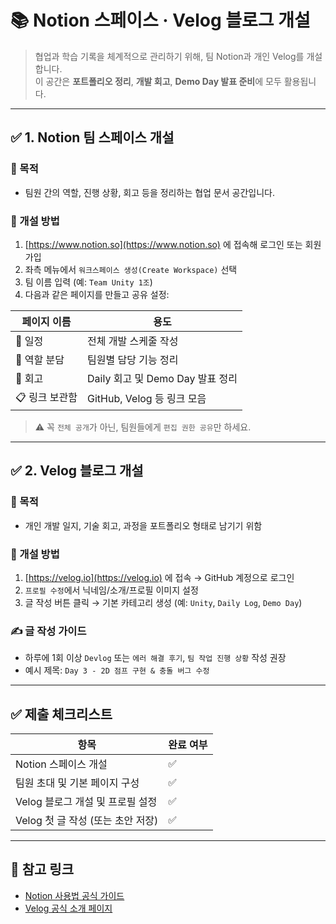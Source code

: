 # 📚 Notion 스페이스 · Velog 블로그 개설

> 협업과 학습 기록을 체계적으로 관리하기 위해, 팀 Notion과 개인 Velog를 개설합니다.  
> 이 공간은 **포트폴리오 정리**, **개발 회고**, **Demo Day 발표 준비**에 모두 활용됩니다.

---

## ✅ 1. Notion 팀 스페이스 개설

### 🔹 목적
- 팀원 간의 역할, 진행 상황, 회고 등을 정리하는 협업 문서 공간입니다.

### 🔹 개설 방법

1. [https://www.notion.so](https://www.notion.so) 에 접속해 로그인 또는 회원가입
2. 좌측 메뉴에서 `워크스페이스 생성(Create Workspace)` 선택
3. 팀 이름 입력 (예: `Team Unity 1조`)
4. 다음과 같은 페이지를 만들고 공유 설정:

| 페이지 이름 | 용도 |
|-------------|------|
| 📅 일정 | 전체 개발 스케줄 작성 |
| 📌 역할 분담 | 팀원별 담당 기능 정리 |
| 🧠 회고 | Daily 회고 및 Demo Day 발표 정리 |
| 📋 링크 보관함 | GitHub, Velog 등 링크 모음 |

> ⚠️ 꼭 `전체 공개`가 아닌, 팀원들에게 `편집 권한 공유`만 하세요.

---

## ✅ 2. Velog 블로그 개설

### 🔹 목적
- 개인 개발 일지, 기술 회고, 과정을 포트폴리오 형태로 남기기 위함

### 🔹 개설 방법

1. [https://velog.io](https://velog.io) 에 접속 → GitHub 계정으로 로그인
2. `프로필 수정`에서 닉네임/소개/프로필 이미지 설정
3. 글 작성 버튼 클릭 → 기본 카테고리 생성 (예: `Unity`, `Daily Log`, `Demo Day`)

### ✍️ 글 작성 가이드

- 하루에 1회 이상 `Devlog` 또는 `에러 해결 후기`, `팀 작업 진행 상황` 작성 권장
- 예시 제목: `Day 3 - 2D 점프 구현 & 충돌 버그 수정`

---

## ✅ 제출 체크리스트

| 항목 | 완료 여부 |
|------|-----------|
| Notion 스페이스 개설 | ✅ |
| 팀원 초대 및 기본 페이지 구성 | ✅ |
| Velog 블로그 개설 및 프로필 설정 | ✅ |
| Velog 첫 글 작성 (또는 초안 저장) | ✅ |

---

## 📎 참고 링크

- [Notion 사용법 공식 가이드](https://www.notion.so/help)
- [Velog 공식 소개 페이지](https://velog.io/about)
